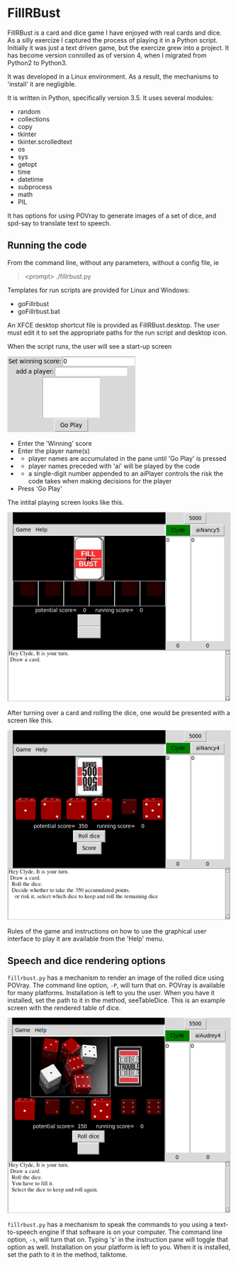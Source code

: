 # FillRBust
FillRBust is a card and dice game I have enjoyed with real cards and dice.
As a silly exercize I captured the process of playing it in a Python script.
Initially it was just a text driven game, but the exercize grew into a project.
It has become version conrolled as of version 4, when I migrated from
Python2 to Python3. 

It was developed in a Linux environment. 
As a result, the mechanisms to 'install' it are negligible.

It is written in Python, specifically version 3.5.
It uses several modules:

- random
- collections
- copy
- tkinter
- tkinter.scrolledtext
- os
- sys
- getopt
- time
- datetime
- subprocess
- math
- PIL

It has options for using POVray to generate images of a set of dice,
and spd-say to translate text to speech.

## Running the code
From the command line, without any parameters, without a config file, ie
> <prompt\> ./fillrbust.py

Templates for run scripts are provided for Linux and Windows:

- goFillrbust
- goFillrbust.bat

An XFCE desktop shortcut file is provided as FillRBust.desktop.
The user must edit it to set the appropriate paths for the run script
and desktop icon.


When the script runs, the user will see a start-up screen

![Start-up screen](README_dir/intStart.gif)

- Enter the 'Winning' score
- Enter the player name(s)
- - player names are accumulated in the pane until 'Go Play' is pressed
- - player names preceded with 'ai' will be played by the code
- - a single-digit number appended to an aiPlayer controls the risk the code takes when making decisions for the player
- Press 'Go Play'

The intital playing screen looks like this.

![initial game screen](README_dir/ready2play.gif)

After turning over a card and rolling the dice, one would be presented with a screen like this.

![initial game screen](README_dir/playing.gif)

Rules of the game and instructions on how to use the graphical user interface to play it are available from the 'Help' menu. 

## Speech and dice rendering options

`fillrbust.py` has a mechanism to render an image of the rolled dice using POVray.
The command line option, `-P`, will turn that on.
POVray is available for many platforms.
Installation is left to you the user.
When you have it installed, set the path to it in the method, seeTableDice.
This is an example screen with the rendered table of dice.

![initial game screen](README_dir/povExample.gif)

`fillrbust.py` has a mechanism to speak the commands to you using a text-to-speech engine if that software is on your computer.
The command line option, `-s`, will turn that on.
Typing 's' in the instruction pane will toggle that option as well.
Installation on your platform is left to you.
When it is installed, set the path to it in the method, talktome.
